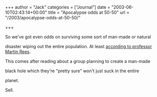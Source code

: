 +++
author = "Jack"
categories = ["Journal"]
date = "2003-06-10T02:43:14+00:00"
title = "Apocalypse odds at 50-50"
url = "/2003/apocalypse-odds-at-50-50/"

+++

So we've got even odds on surviving some sort of man-made or natural
  

  
disaster wiping out the entire population. At least [according to professor Martin Rees][1].

This comes after reading about a group planning to create a man-made
  

  
black hole which they're "pretty sure" won't just suck in the entire
  

  
planet.

Sell.

 [1]: http://www.cnn.com/2003/TECH/science/06/09/doom.predictions.reut/index.html